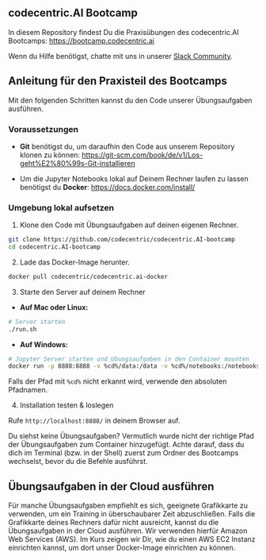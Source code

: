 ## codecentric.AI Bootcamp

In diesem Repository findest Du die Praxisübungen des codecentric.AI Bootcamps: https://bootcamp.codecentric.ai

Wenn du Hilfe benötigst, chatte mit uns in unserer [Slack Community](https://join.slack.com/t/cc-ai-bootcamp/shared_invite/enQtNTQyMTk0MzM2OTMxLTNkODg2YzIwYjdhZGI4YmU3YWNhMDc4NmIwZmFmMmJiN2JiODM1M2EyYTQxZGNhZjQwOGIwMTRlMDlhYzg1YTI).

## Anleitung für den Praxisteil des Bootcamps
Mit den folgenden Schritten kannst du den Code unserer Übungsaufgaben ausführen.

### Voraussetzungen

- **Git** benötigst du, um daraufhin den Code aus unserem Repository klonen zu können: https://git-scm.com/book/de/v1/Los-geht%E2%80%99s-Git-installieren

- Um die Jupyter Notebooks lokal auf Deinem Rechner laufen zu lassen benötigst du **Docker**: https://docs.docker.com/install/

### Umgebung lokal aufsetzen

1. Klone den Code mit Übungsaufgaben auf deinen eigenen Rechner.

```bash
git clone https://github.com/codecentric/codecentric.AI-bootcamp
cd codecentric.AI-bootcamp
```

2. Lade das Docker-Image herunter.

```bash
docker pull codecentric/codecentric.ai-docker
```

3. Starte den Server auf deinem Rechner

  - **Auf Mac oder Linux:**

```bash
# Server starten
./run.sh
```
  - **Auf Windows:**

```bash
# Jupyter Server starten und Übungsaufgaben in den Container mounten
docker run -p 8888:8888 -v %cd%/data:/data -v %cd%/notebooks:/notebooks codecentric/codecentric.ai-docker
```

Falls der Pfad mit `%cd%` nicht erkannt wird, verwende den absoluten Pfadnamen.

4. Installation testen & loslegen

Rufe `http://localhost:8888/` in deinem Browser auf.

Du siehst keine Übungsaufgaben?
Vermutlich wurde nicht der richtige Pfad der Übungsaufgaben zum Container hinzugefügt. Achte darauf, dass du dich im Terminal (bzw. in der Shell) zuerst zum Ordner des Bootcamps wechselst, bevor du die Befehle ausführst.

## Übungsaufgaben in der Cloud ausführen

Für manche Übungsaufgaben empfiehlt es sich, geeignete Grafikkarte zu verwenden, um ein Training in überschaubarer Zeit abzuschließen. Falls die Grafikkarte deines Rechners dafür nicht ausreicht, kannst du die Übungsaufgaben in der Cloud ausführen. Wir verwenden hierfür Amazon Web Services (AWS). Im Kurs zeigen wir Dir, wie du einen AWS EC2 Instanz einrichten kannst, um dort unser Docker-Image einrichten zu können.
